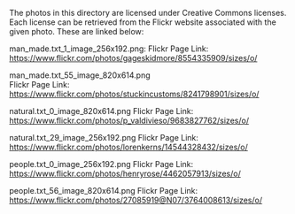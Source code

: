 The photos in this directory are licensed under Creative Commons licenses. Each license can be retrieved from the Flickr website associated with the given photo. These are linked below:

man_made.txt_1_image_256x192.png:
Flickr Page Link: https://www.flickr.com/photos/gageskidmore/8554335909/sizes/o/

man_made.txt_55_image_820x614.png	
Flickr Page Link: https://www.flickr.com/photos/stuckincustoms/8241798901/sizes/o/

natural.txt_0_image_820x614.png
Flickr Page Link: https://www.flickr.com/photos/p_valdivieso/9683827762/sizes/o/

natural.txt_29_image_256x192.png
Flickr Page Link: https://www.flickr.com/photos/lorenkerns/14544328432/sizes/o/

people.txt_0_image_256x192.png
Flickr Page Link: https://www.flickr.com/photos/henryrose/4462057913/sizes/o/

people.txt_56_image_820x614.png
Flickr Page Link: https://www.flickr.com/photos/27085919@N07/3764008613/sizes/o/

